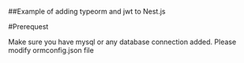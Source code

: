 ##Example of adding typeorm and jwt to Nest.js

#Prerequest

Make sure you have mysql or any database connection added.
Please modify ormconfig.json file 